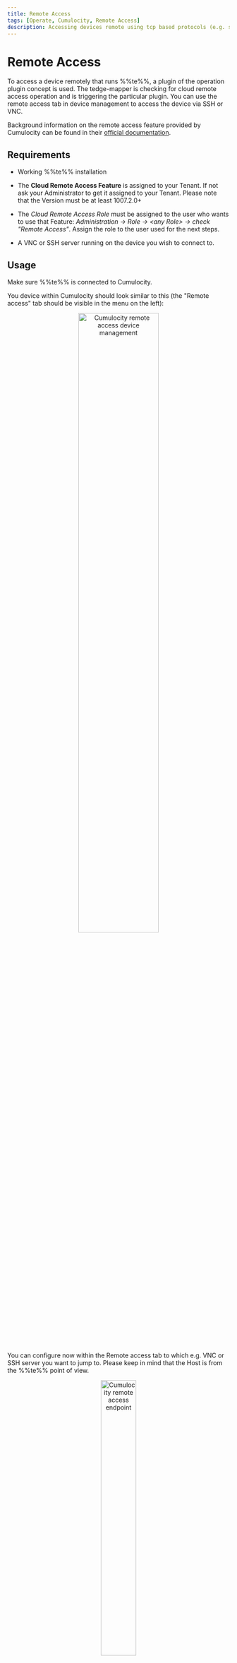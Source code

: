 ```yaml
---
title: Remote Access
tags: [Operate, Cumulocity, Remote Access]
description: Accessing devices remote using tcp based protocols (e.g. ssh, vnc etc.)
---
```


# Remote Access

To access a device remotely that runs %%te%%, a plugin of the operation plugin concept is used. The tedge-mapper is checking for cloud remote access operation and is triggering the particular plugin. You can use the remote access tab in device management to access the device via SSH or VNC.

Background information on the remote access feature provided by Cumulocity can be found in their [official documentation](https://cumulocity.com/guides/cloud-remote-access/using-cloud-remote-access/).

## Requirements

- Working %%te%% installation

- The **Cloud Remote Access Feature** is assigned to your Tenant. If not ask your Administrator to get it assigned to your Tenant. Please note that the Version must be at least 1007.2.0+

- The *Cloud Remote Access Role* must be assigned to the user who wants to use that Feature: <em>Administration &rarr; Role &rarr; &lt;any Role&gt; &rarr; check "Remote Access"</em>. Assign the role to the user used for the next steps.

- A VNC or SSH server running on the device you wish to connect to.


## Usage

Make sure %%te%% is connected to Cumulocity.

You device within Cumulocity should look similar to this (the "Remote access" tab should be visible in the menu on the left):

<p align="center">
    <img
        src={require('../../images/c8y-remote-access_dm.png').default}
        alt="Cumulocity remote access device management"
        width="60%"
    />
</p>

You can configure now within the Remote access tab to which e.g. VNC or SSH server you want to jump to. Please keep in mind that the Host is from the %%te%% point of view.

<p align="center">
    <img
        src={require('../../images/c8y-remote-access_endpoint.png').default}
        alt="Cumulocity remote access endpoint"
        width="40%"
    />
</p>

If you click on connect after the proper configuration an websocket window opens and %%te%% triggers the <code>c8y-remote-access-connect</code> plugin to reach that websocket.

<p align="center">
    <img
        src={require('../../images/c8y-remote-access_websocket.png').default}
        alt="Cumulocity remote access websocket"
        width="40%"
    />
</p>
